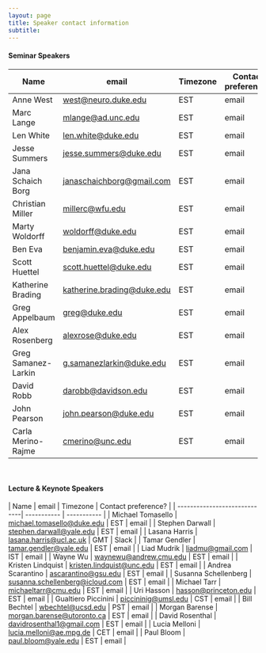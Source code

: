 ```yaml
---
layout: page
title: Speaker contact information
subtitle:
---
```


#### Seminar Speakers
<p></p>

| Name                | email | Timezone | Contact preference? |
| --------------------| ----------- | ----------- | -------- |
| Anne West           | [west@neuro.duke.edu](mailto:west@neuro.duke.edu) | EST | email |
| Marc Lange          | [mlange@ad.unc.edu](mailto:mlange@ad.unc.edu)    | EST | email |
| Len White   | [len.white@duke.edu](mailto:len.white@duke.edu)   | EST | email |
| Jesse Summers          | [jesse.summers@duke.edu](mailto:jesse.summers@duke.edu)   | EST | email |
| Jana Schaich Borg      | [janaschaichborg@gmail.com](mailto:janaschaichborg@gmail.com) | EST | email |
| Christian Miller       | [millerc@wfu.edu](mailto:millerc@wfu.edu)  | EST | email |
| Marty Woldorff         | [woldorff@duke.edu](mailto:woldorff@duke.edu)  | EST | email |
| Ben Eva               | [benjamin.eva@duke.edu](mailto:benjamin.eva@duke.edu)  | EST | email |
| Scott Huettel           | [scott.huettel@duke.edu](mailto:scott.huettel@duke.edu) | EST | email |
| Katherine Brading     | [katherine.brading@duke.edu](mailto:katherine.brading@duke.edu)  | EST | email |
| Greg Appelbaum            | [greg@duke.edu](mailto:greg@duke.edu)  | EST | email |
| Alex Rosenberg          | [alexrose@duke.edu](mailto:alexrose@duke.edu) | EST | email |
| Greg Samanez-Larkin    | [g.samanezlarkin@duke.edu](mailto:g.samanezlarkin@duke.edu)  | EST | email |
| David Robb    | [darobb@davidson.edu](mailto:darobb@davidson.edu) | EST | email |
| John Pearson       | [john.pearson@duke.edu](mailto:john.pearson@duke.edu)  | EST | email |
| Carla Merino-Rajme     | [cmerino@unc.edu](mailto:cmerino@unc.edu)  | EST | email |

<br>

#### Lecture & Keynote Speakers
<p></p>

| Name                         | email | Timezone | Contact preference? |
| -----------------------------| -----------      | -----------         |
| Michael Tomasello      | [michael.tomasello@duke.edu](mailto:michael.tomasello@duke.edu) | EST | email |
| Stephen Darwall        | [stephen.darwall@yale.edu](mailto:stephen.darwall@yale.edu)    | EST | email |
| Lasana Harris   | [lasana.harris@ucl.ac.uk](mailto:lasana.harris@ucl.ac.uk)   | GMT | Slack |
| Tamar Gendler       | [tamar.gendler@yale.edu](mailto:tamar.gendler@yale.edu)   | EST | email |
| Liad Mudrik          | [liadmu@gmail.com](mailto:liadmu@gmail.com) | IST | email |
| Wayne Wu            | [waynewu@andrew.cmu.edu](mailto:waynewu@andrew.cmu.edu)  | EST | email |
| Kristen Lindquist    | [kristen.lindquist@unc.edu](mailto:kristen.lindquist@unc.edu)  | EST | email |
| Andrea Scarantino     | [ascarantino@gsu.edu](mailto:ascarantino@gsu.edu)  | EST | email |
| Susanna Schellenberg   | [susanna.schellenberg@icloud.com](mailto:susanna.schellenberg@icloud.com) | EST | email |
| Michael Tarr     | [michaeltarr@cmu.edu](mailto:michaeltarr@cmu.edu)  | EST | email |
| Uri Hasson            | [hasson@princeton.edu](mailto:hasson@princeton.edu)  | EST | email |
| Gualtiero Piccinini          | [piccininig@umsl.edu](mailto:piccininig@umsl.edu) | CST | email |
| Bill Bechtel            | [wbechtel@ucsd.edu](mailto:wbechtel@ucsd.edu)  | PST | email |
| Morgan Barense    | [morgan.barense@utoronto.ca](mailto:morgan.barense@utoronto.ca) | EST | email |
| David Rosenthal       | [davidrosenthal1@gmail.com](mailto:davidrosenthal1@gmail.com)  | EST | email |
| Lucia Melloni          | [lucia.melloni@ae.mpg.de](mailto:lucia.melloni@ae.mpg.de)  | CET | email |
| Paul Bloom              | [paul.bloom@yale.edu](mailto:paul.bloom@yale.edu)  | EST | email |
